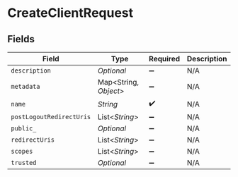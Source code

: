 # CreateClientRequest


## Fields

| Field                    | Type                     | Required                 | Description              |
| ------------------------ | ------------------------ | ------------------------ | ------------------------ |
| `description`            | *Optional<String>*       | :heavy_minus_sign:       | N/A                      |
| `metadata`               | Map<String, *Object*>    | :heavy_minus_sign:       | N/A                      |
| `name`                   | *String*                 | :heavy_check_mark:       | N/A                      |
| `postLogoutRedirectUris` | List<*String*>           | :heavy_minus_sign:       | N/A                      |
| `public_`                | *Optional<Boolean>*      | :heavy_minus_sign:       | N/A                      |
| `redirectUris`           | List<*String*>           | :heavy_minus_sign:       | N/A                      |
| `scopes`                 | List<*String*>           | :heavy_minus_sign:       | N/A                      |
| `trusted`                | *Optional<Boolean>*      | :heavy_minus_sign:       | N/A                      |
